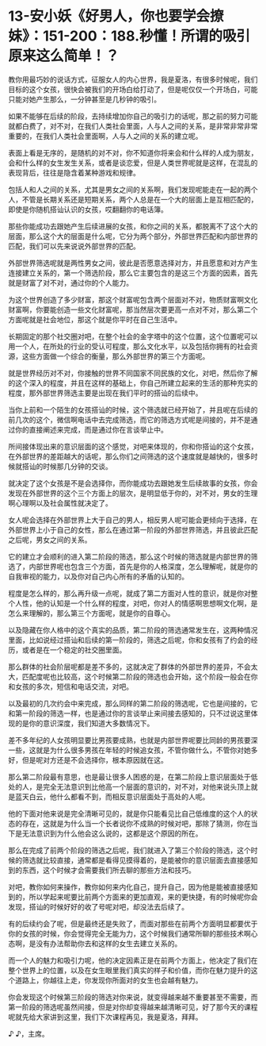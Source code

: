 # 13-安小妖《好男人，你也要学会撩妹》：151-200：188.秒懂！所谓的吸引原来这么简单！？

教你用最巧妙的说话方式，征服女人的内心世界，我是夏洛，有很多时候呢，我们目标的这个女孩，很快会被我们的开场白给打动了，但是呢仅仅一个开场白，可能只能对她产生那么，一分钟甚至是几秒钟的吸引。

如果不能够在后续的阶段，去持续增加你自己的吸引力的话呢，那之前的努力可能就都白费了，对不对，在我们人类社会里面，人与人之间的关系，是非常非常非常重要的，在我们人类社会里面啊，人与人之间的关系的建立呢。

表面上看是无序的，是随机的对不对，你不知道你将来会和什么样的人成为朋友，会和什么样的女生发生关系，或者是谈恋爱，但是人类世界呢就是这样，在混乱的表现背后，往往是隐含着某种游戏和规律。

包括人和人之间的关系，尤其是男女之间的关系啊，我们发现呢能走在一起的两个人，不管是长期关系还是短期关系，两个人总是在一个大的层面上是互相匹配的，即使是你随机搭讪认识的女孩，哎翻翻你的电话簿。

那些你能成功去跟她产生后续进展的女孩，和你之间的关系，都脱离不了这个大的层面，那么这个大的层面是什么呢，它分为两个部分，外部世界匹配和内部世界的匹配，我们可以先来说说外部世界的匹配。

外部世界筛选呢就是两性男女之间，彼此是否愿意选择对方，并且愿意和对方产生连接建立关系的，第一个筛选阶段，那么它主要包含的是这三个方面的因素，首先就是财富了对不对，通过你的个人能力。

为这个世界创造了多少财富，那这个财富呢包含两个层面对不对，物质财富啊文化财富啊，你要能创造一些文化财富呢，那当然层次要更高一点对不对，那么第二个方面呢就是社会地位，那这个就是你平时在自己生活中。

长期固定的那个社交圈对吧，在整个社会的金字塔中的这个位置，这个位置呢可以用一个人，在所处的行业的受认可程度，那么文化水平，以及包括你拥有的社会资源，这些方面做一个综合的衡量，那么外部世界的第三个方面呢。

就是世界经历对不对，你接触的世界不同国家不同民族的文化，对吧，然后你了解的这个深入的程度，并且在这样的基础上，你自己所建立起来的生活的那种充实的程度，那外部世界筛选主要是出现在我们平时的搭讪的后续中。

当你上前和一个陌生的女孩搭讪的时候，这个筛选就已经开始了，并且呢在后续的前几次的这个，微信啊电话中去完成筛选，而它的筛选方式呢是间接的，并不是通过你的直接阐述来完成，而是通过你在言谈举止中。

所间接体现出来的意识层面的这个感觉，对吧来体现的，你和你搭讪的这个女孩，在外部世界的差距越大的话呢，那么你们之间筛选的这个速度就是越快的，很多时候就搭讪的时候那几分钟的交谈。

就决定了这个女孩是不是会选择你，而你能成功去跟她发生后续故事的女孩，你会发现在外部世界的这个三个方面上的层次，是明显低于你的，对不对，男女的生理啊心理啊以及社会属性就决定了。

女人呢会选择在外部世界上大于自己的男人，相反男人呢可能会更倾向于选择，在外部世界上小于自己的女性，那么在通过第一阶段的外部世界筛选，并且彼此匹配之后呢，男女之间的关系。

它的建立才会顺利的进入第二阶段的筛选，那么这个时候的筛选就是内部世界的筛选了，内部世界呢也包含三个方面，首先是你的人格深度，怎么理解呢，就是你的自我审视的能力，以及你对自己内心所有的矛盾的认知的。

程度是怎么样的，那么再升级一点呢，就成了第二方面对人性的意识，就是你对整个人性，他的认知是一个什么样的程度，对吧，你对人的情感啊思想啊文化啊，是怎么来理解的，那么第三个方面呢，就是你的自尊心。

以及隐藏在你人格中的这个真实的品质，第二阶段的筛选通常发生在，这两种情况里面，比如说经过搭讪和后续的第一阶段的，筛选之后呢，你和女孩有了约会的经历，或者是在一个稳定的社交圈里面。

那么群体的社会阶层呢都是差不多的，这就决定了群体的外部世界的差异，不会太大，匹配度呢也比较高，这个时候第二阶段的筛选也会开始，这个阶段一般会在你和女孩的多次，短信和电话交流，对吧。

以及最初的几次约会中来完成，那么同样的第二阶段的筛选呢，它也是间接的，它和第一阶段的筛选一样，也是通过你的言谈举止来间接去感知的，只不过说这里体现的是你的意识深度，我们知道大多数情况下。

差不多年纪的人女孩明显要比男孩要成熟，也就是内部世界呢要比同龄的男孩要深一些，这就是为什么很多男孩在年轻的时候追女孩，不管你做什么，不管你对她多好，但是呢对方还是不会选择你，根本原因就在这。

那么第二阶段最有意思，也是最让很多人困惑的是，在第二阶段上意识层面处于低处的人，是完全无法意识到比他高一个层面的意识的，对不对，对他来说头顶上就是蓝天白云，他什么都看不到，而相反意识层面处于高处的人呢。

他的下面对他来说是完全清晰可见的，就是你只能看见比自己低维度的这个人的状态的存在，这就是为什么当一个长者说你不成熟的时候对吧，那除了猜测，你在当下是无法意识到为什么他会这么说的，这都是这个原因的所在。

那么在完成了前两个阶段的筛选之后呢，我们就进入了第三个阶段的筛选，这个时候的筛选就比较直接，通常都是看得见摸得着的，是能被你的意识层面去直接感知到的东西，这个时候才会需要我们所去聊的那些方法和技巧。

对吧，教你如何来操作，教你如何来内化自己，提升自己，因为他是能被直接感知到的，所以学起来呢要比前两个方面来的更加直观，来的更快捷，有的时候呢你会发现，搭讪的时候好好的收了号呢对吧，却没法去后续了。

有的后续约会了呢，但是最终还是失败了，而面对那些在前两个方面明显都要优于你的女孩的时候，你会觉得完全无能为力，这个时候我们通常所聊的那些技术啊心态啊，是没有办法帮助你去和这样的女生去建立关系的。

而一个人的魅力和吸引力呢，他的决定因素正是在前两个方面上，他决定了我们在整个世界上的位置，以及在女生眼里我们真实的样子和价值，而你在魅力提升的这个道路上，你越往上走，你发现你所面对的女生也会越有魅力。

你会发现这个时候第三阶段的筛选对你来说，就变得越来越不重要甚至不需要，而第一阶段的筛选呢虽然间接，但是对你却变得越来越清晰可见，好了那今天的课程呢就先给大家讲到这里，我们下次课程再见，我是夏洛，拜拜。

♪ ♪，主席。